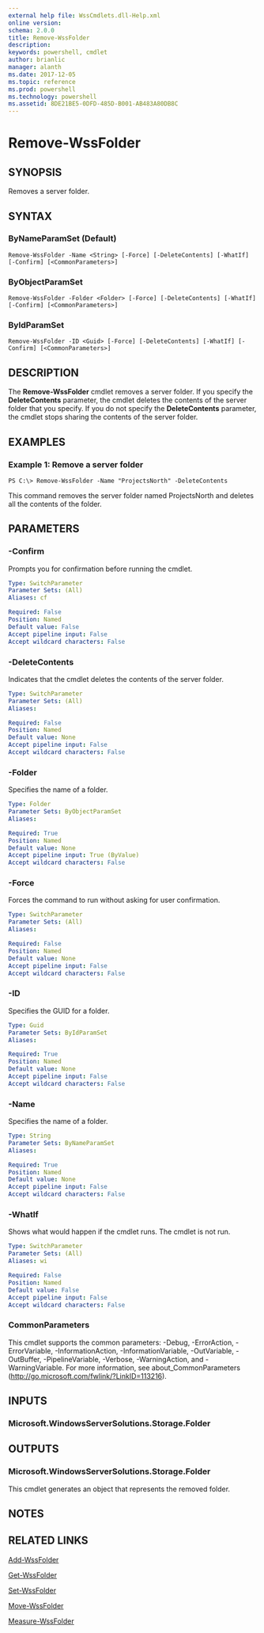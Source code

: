 ```yaml
---
external help file: WssCmdlets.dll-Help.xml
online version: 
schema: 2.0.0
title: Remove-WssFolder
description: 
keywords: powershell, cmdlet
author: brianlic
manager: alanth
ms.date: 2017-12-05
ms.topic: reference
ms.prod: powershell
ms.technology: powershell
ms.assetid: 8DE21BE5-0DFD-485D-B001-AB483A80DB8C
---
```


# Remove-WssFolder

## SYNOPSIS
Removes a server folder.

## SYNTAX

### ByNameParamSet (Default)
```
Remove-WssFolder -Name <String> [-Force] [-DeleteContents] [-WhatIf] [-Confirm] [<CommonParameters>]
```

### ByObjectParamSet
```
Remove-WssFolder -Folder <Folder> [-Force] [-DeleteContents] [-WhatIf] [-Confirm] [<CommonParameters>]
```

### ByIdParamSet
```
Remove-WssFolder -ID <Guid> [-Force] [-DeleteContents] [-WhatIf] [-Confirm] [<CommonParameters>]
```

## DESCRIPTION
The **Remove-WssFolder** cmdlet removes a server folder.
If you specify the **DeleteContents** parameter, the cmdlet deletes the contents of the server folder that you specify.
If you do not specify the **DeleteContents** parameter, the cmdlet stops sharing the contents of the server folder.

## EXAMPLES

### Example 1: Remove a server folder
```
PS C:\> Remove-WssFolder -Name "ProjectsNorth" -DeleteContents
```

This command removes the server folder named ProjectsNorth and deletes all the contents of the folder.

## PARAMETERS

### -Confirm
Prompts you for confirmation before running the cmdlet.

```yaml
Type: SwitchParameter
Parameter Sets: (All)
Aliases: cf

Required: False
Position: Named
Default value: False
Accept pipeline input: False
Accept wildcard characters: False
```

### -DeleteContents
Indicates that the cmdlet deletes the contents of the server folder.

```yaml
Type: SwitchParameter
Parameter Sets: (All)
Aliases: 

Required: False
Position: Named
Default value: None
Accept pipeline input: False
Accept wildcard characters: False
```

### -Folder
Specifies the name of a folder.

```yaml
Type: Folder
Parameter Sets: ByObjectParamSet
Aliases: 

Required: True
Position: Named
Default value: None
Accept pipeline input: True (ByValue)
Accept wildcard characters: False
```

### -Force
Forces the command to run without asking for user confirmation.

```yaml
Type: SwitchParameter
Parameter Sets: (All)
Aliases: 

Required: False
Position: Named
Default value: None
Accept pipeline input: False
Accept wildcard characters: False
```

### -ID
Specifies the GUID for a folder.

```yaml
Type: Guid
Parameter Sets: ByIdParamSet
Aliases: 

Required: True
Position: Named
Default value: None
Accept pipeline input: False
Accept wildcard characters: False
```

### -Name
Specifies the name of a folder.

```yaml
Type: String
Parameter Sets: ByNameParamSet
Aliases: 

Required: True
Position: Named
Default value: None
Accept pipeline input: False
Accept wildcard characters: False
```

### -WhatIf
Shows what would happen if the cmdlet runs.
The cmdlet is not run.

```yaml
Type: SwitchParameter
Parameter Sets: (All)
Aliases: wi

Required: False
Position: Named
Default value: False
Accept pipeline input: False
Accept wildcard characters: False
```

### CommonParameters
This cmdlet supports the common parameters: -Debug, -ErrorAction, -ErrorVariable, -InformationAction, -InformationVariable, -OutVariable, -OutBuffer, -PipelineVariable, -Verbose, -WarningAction, and -WarningVariable. For more information, see about_CommonParameters (http://go.microsoft.com/fwlink/?LinkID=113216).

## INPUTS

### Microsoft.WindowsServerSolutions.Storage.Folder

## OUTPUTS

### Microsoft.WindowsServerSolutions.Storage.Folder
This cmdlet generates an object that represents the removed folder.

## NOTES

## RELATED LINKS

[Add-WssFolder](./Add-WssFolder.md)

[Get-WssFolder](./Get-WssFolder.md)

[Set-WssFolder](./Set-WssFolder.md)

[Move-WssFolder](./Move-WssFolder.md)

[Measure-WssFolder](./Measure-WssFolder.md)

